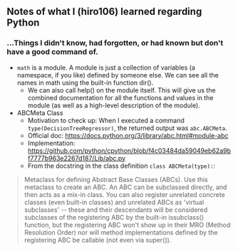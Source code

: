 ## Notes of what I (hiro106) learned regarding Python
### ...Things I didn't know, had forgotten, or had known but don't have a good command of.
- `math` is a module. A module is just a collection of variables (a namespace, if you like) defined by someone else. We can see all the names in math using the built-in function dir().
  - We can also call help() on the module itself. This will give us the combined documentation for all the functions and values in the module (as well as a high-level description of the module). 
- ABCMeta Class
  - Motivation to check up: When I executed a command `type(DecisionTreeRegressor)`, the returned output was `abc.ABCMeta`.
  - Official doc: https://docs.python.org/3/library/abc.html#module-abc
  - Implementation: https://github.com/python/cpython/blob/f4c03484da59049eb62a9bf7777b963e2267d187/Lib/abc.py
  - From the docstring in the class definition `class ABCMeta(type):`: 
> Metaclass for defining Abstract Base Classes (ABCs).
        Use this metaclass to create an ABC.  An ABC can be subclassed
        directly, and then acts as a mix-in class.  You can also register
        unrelated concrete classes (even built-in classes) and unrelated
        ABCs as 'virtual subclasses' -- these and their descendants will
        be considered subclasses of the registering ABC by the built-in
        issubclass() function, but the registering ABC won't show up in
        their MRO (Method Resolution Order) nor will method
        implementations defined by the registering ABC be callable (not
        even via super()). 
